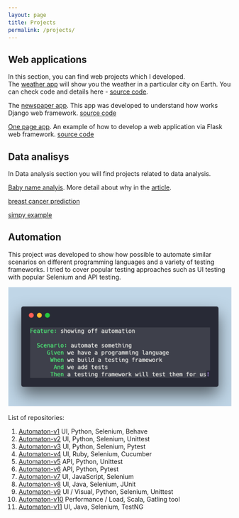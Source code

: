 ```yaml
---
layout: page
title: Projects
permalink: /projects/
---
```


Web applications
----------------
In this section, you can find web projects which I developed. <br>
The [weather app](https://aua-raiy.herokuapp.com/ "Weather application") will show you the weather in a particular city on Earth. You can check code and details here - [source code](https://github.com/BurhanH/weather-app). <br>

The [newspaper app](https://areket.herokuapp.com/ "Newspaper application"). This app was developed to understand how works Django web framework. [source code](https://github.com/BurhanH/areket) <br>

[One page app](https://torsyk.herokuapp.com/ "One page application"). An example of how to develop a web application via Flask web framework. [source code](https://github.com/BurhanH/torsyk) <br>

Data analisys
-------------
In Data analysis section you will find projects related to data analysis. <br>

[Baby name analyis](https://github.com/BurhanH/data-analysis/blob/master/baby-names-analysis/Baby%20names%20analysis.ipynb). More detail about why in the [article](https://burhanh.github.io/2019/05/29/baby-names-analysis.html). <br>

[breast cancer prediction](https://github.com/BurhanH/data-analysis/blob/master/scikit-learn/neural_net.ipynb) <br>

[simpy example](https://github.com/BurhanH/data-analysis/blob/master/simpy/simpy_example.ipynb) <br>

Automation
----------

This project was developed to show how possible to automate similar scenarios on different programming languages and a variety of testing frameworks.
I tried to cover popular testing approaches such as UI testing with popular Selenium and API testing.

![alt text](/assets/automaton.png "Automaton") <br>

List of repositories: <br>

1) [Automaton-v1](https://github.com/BurhanH/automaton-v1 "Automaton-v1 project") UI, Python, Selenium, Behave <br>
2) [Automaton-v2](https://github.com/BurhanH/automaton-v2 "Automaton-v2 project") UI, Python, Selenium, Unittest <br>
3) [Automaton-v3](https://github.com/BurhanH/automaton-v3 "Automaton-v3 project") UI, Python, Selenium, Pytest <br>
4) [Automaton-v4](https://github.com/BurhanH/automaton-v4 "Automaton-v4 project") UI, Ruby, Selenium, Cucumber <br>
5) [Automaton-v5](https://github.com/BurhanH/automaton-v5 "Automaton-v5 project") API, Python, Unittest <br>
6) [Automaton-v6](https://github.com/BurhanH/automaton-v6 "Automaton-v6 project") API, Python, Pytest <br>
7) [Automaton-v7](https://github.com/BurhanH/automaton-v7 "Automaton-v7 project") UI, JavaScript, Selenium <br>
8) [Automaton-v8](https://github.com/BurhanH/automaton-v8 "Automaton-v8 project") UI, Java, Selenium, JUnit <br>
9) [Automaton-v9](https://github.com/BurhanH/automaton-v9 "Automaton-v9 project") UI / Visual, Python, Selenium, Unittest <br>
10) [Automaton-v10](https://github.com/BurhanH/automaton-v10 "Automaton-v10 project") Performance / Load, Scala, Gatling tool <br>
11) [Automaton-v11](https://github.com/BurhanH/automaton-v11 "Automaton-v11 project") UI, Java, Selenium, TestNG <br>
